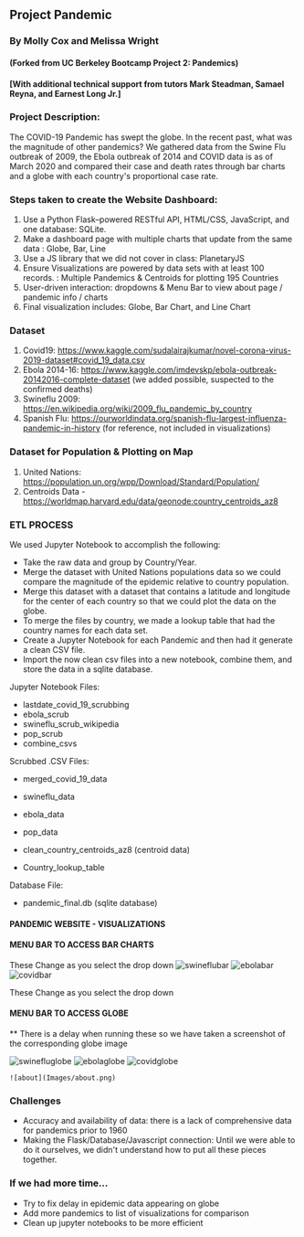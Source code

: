 ## Project Pandemic
### By Molly Cox and Melissa Wright
#### (Forked from UC Berkeley Bootcamp Project 2:  Pandemics)
#### [With additional technical support from tutors Mark Steadman, Samael Reyna, and Earnest Long Jr.]

### Project Description:
The COVID-19 Pandemic has swept the globe.  In the recent past, what was the magnitude of other pandemics?  We gathered data from the Swine Flu outbreak of 2009, the Ebola outbreak of 2014 and  COVID data is as of March 2020 and compared their case and death rates through bar charts and a globe with each country's proportional case rate.

### Steps taken to create the Website Dashboard:
1. Use a Python Flask–powered RESTful API, HTML/CSS, JavaScript, and one database:  SQLite. 
1. Make a dashboard page with multiple charts that update from the same data : Globe, Bar, Line  
1. Use a JS library that we did not cover in class:  PlanetaryJS
1. Ensure Visualizations are powered by  data sets with at least 100 records. : Multiple Pandemics & Centroids for plotting 195 Countries 
1. User-driven interaction: dropdowns & Menu Bar to view about page / pandemic info / charts 
1. Final visualization includes: Globe, Bar Chart, and Line Chart


### Dataset
1. Covid19:   https://www.kaggle.com/sudalairajkumar/novel-corona-virus-2019-dataset#covid_19_data.csv
1. Ebola 2014-16:  https://www.kaggle.com/imdevskp/ebola-outbreak-20142016-complete-dataset (we added possible, suspected to the confirmed deaths)
1. Swineflu 2009:  https://en.wikipedia.org/wiki/2009_flu_pandemic_by_country
1. Spanish Flu:  https://ourworldindata.org/spanish-flu-largest-influenza-pandemic-in-history  (for reference, not included in visualizations) 

### Dataset for Population & Plotting on Map 

1. United Nations:  https://population.un.org/wpp/Download/Standard/Population/
1. Centroids Data - https://worldmap.harvard.edu/data/geonode:country_centroids_az8 

### ETL PROCESS 

We used Jupyter Notebook to accomplish the following:
* Take the raw data and group by Country/Year. 
* Merge the dataset with United Nations populations data so we could compare the magnitude of the epidemic relative to country population.
* Merge this dataset with a dataset that contains a latitude and longitude for the center of each country so that we could plot the data on the globe.  
* To merge the files by country, we made a lookup table that had the country names for each data set.  
* Create a Jupyter Notebook for each Pandemic and then had it generate a clean CSV file. 
* Import the now clean csv files into a new notebook, combine them, and store the data in a sqlite database.

Jupyter Notebook Files:
* lastdate_covid_19_scrubbing
* ebola_scrub
* swineflu_scrub_wikipedia
* pop_scrub
* combine_csvs

Scrubbed .CSV Files:
* merged_covid_19_data
* swineflu_data
* ebola_data

* pop_data
* clean_country_centroids_az8 (centroid data)
* Country_lookup_table

Database File:
* pandemic_final.db (sqlite database)



#### PANDEMIC WEBSITE - VISUALIZATIONS
#### MENU BAR TO ACCESS BAR CHARTS  
These Change as you select the drop down 
![swineflubar](Images/swineflubar.png)
![ebolabar](Images/ebolabar.png)
![covidbar](Images/covidbar.png)

These Change as you select the drop down 
#### MENU BAR TO ACCESS GLOBE 
** There is a delay when running these so we have taken a screenshot of the corresponding globe image

 ![swinefluglobe](Images/swinefluglobe.png)
 ![ebolaglobe](Images/ebolaglobe.png)
 ![covidglobe](Images/covidglobe.png)

 ```![about](Images/about.png)```

 ### Challenges
 * Accuracy and availability of data: there is a lack of comprehensive data for pandemics prior to 1960 
 * Making the Flask/Database/Javascript connection:  Until we were able to do it ourselves, we didn't understand how to put all these pieces together.

 ### If we had more time...
 * Try to fix delay in epidemic data appearing on globe
 * Add more pandemics to list of visualizations for comparison
 * Clean up jupyter notebooks to be more efficient
